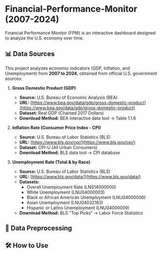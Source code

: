 # Financial-Performance-Monitor (2007-2024)
Financial Performance Monitor (FPM) is an interactive dashboard designed to analyze the U.S. economy over time.

## 📊 Data Sources
This project analyzes economic indicators (GDP, Inflation, and Unemployment) from **2007 to 2024**, obtained from official U.S. government sources:

1. **Gross Domestic Product (GDP)**
   - **Source:** U.S. Bureau of Economic Analysis (BEA)
   - **URL:** [https://www.bea.gov/data/gdp/gross-domestic-product](https://www.bea.gov/data/gdp/gross-domestic-product)
   - **Dataset:** Real GDP (Chained 2017 Dollars)  
   - **Download Method:** BEA interactive data tool → Table 1.1.6  

2. **Inflation Rate (Consumer Price Index - CPI)**
   - **Source:** U.S. Bureau of Labor Statistics (BLS)
   - **URL:** [https://www.bls.gov/cpi/](https://www.bls.gov/cpi/)
   - **Dataset:** CPI-U (All Urban Consumers)
   - **Download Method:** BLS data tool → CPI database  

3. **Unemployment Rate (Total & by Race)**
   - **Source:** U.S. Bureau of Labor Statistics (BLS)
   - **URL:** [https://www.bls.gov/data/](https://www.bls.gov/data/)
   - **Datasets:**
     - Overall Unemployment Rate (LNS14000000)
     - White Unemployment (LNU04000003)
     - Black or African American Unemployment (LNU04000006)
     - Asian Unemployment (LNU04032183)
     - Hispanic or Latino Unemployment (LNU04000009)
   - **Download Method:** BLS "Top Picks" → Labor Force Statistics  

## 📂 Data Preprocessing


## 🛠 How to Use
